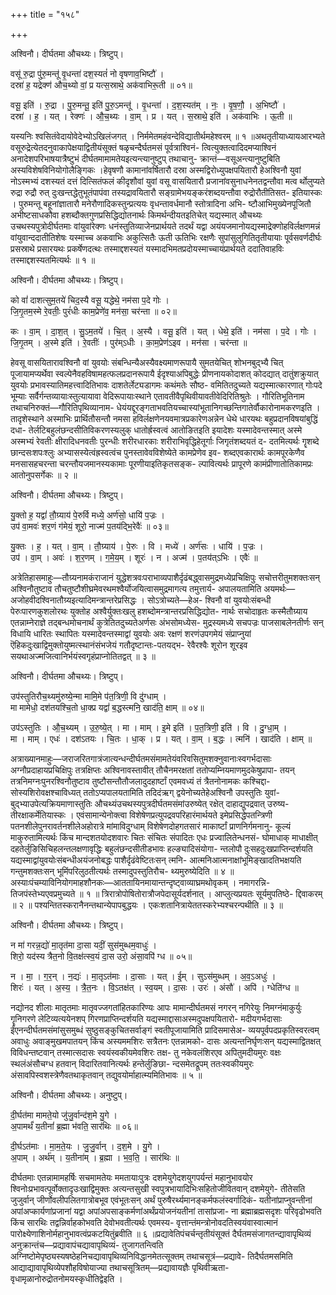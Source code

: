 +++
title = "१५८"

+++


अश्विनौ। दीर्घतमा औचथ्यः। त्रिष्टुप्।

वसू॑ रु॒द्रा पु॑रु॒मन्तू॑ वृ॒धन्ता॑ दश॒स्यतं॑ नो वृषणाव॒भिष्टौ॑ ।  
दस्रा॑ ह॒ यद्रेक्ण॑ औच॒थ्यो वां॒ प्र यत्स॒स्राथे॒ अक॑वाभिरू॒ती ॥ ०१॥

वसू॒ इति॑ । रु॒द्रा । पु॒रु॒मन्तू॒ इति॑ पु॒रु॒ऽमन्तू॑ । वृ॒धन्ता॑ । द॒श॒स्यत॑म् । नः॒ । वृ॒ष॒णौ॒ । अ॒भिष्टौ॑ ।  
दस्रा॑ । ह॒ । यत् । रेक्णः॑ । औ॒च॒थ्यः । वा॒म् । प्र । यत् । स॒स्राथे॒ इति॑ । अक॑वाभिः । ऊ॒ती ॥

यस्यनिः श्वसितंवेदायोवेदेभ्योऽखिलंजगत् । निर्ममेतमहंवन्देविद्यातीर्थमहेश्वरम् ॥ १ ॥अथतृतीयाध्यायआरभ्यते वसूरुद्रेत्येतदनुवाकापेक्षयाद्वितीयंसूक्तं षळृचन्दैर्घतमसं पूर्वत्राश्विनं- त्वित्युक्तत्वादिदमप्याश्विनं अनादेशपरिभाषयात्रैष्टुभं दीर्घतमामामतेयइत्यन्त्यानुष्टुप् तथाचानु- क्रान्तं—वसूअन्त्यानुष्टुबिति अस्यविशेषविनियोगोलैङ्गिकः ।हेवृषणौ कामानांवर्षितारौ दस्रा अस्मद्विरोध्युपक्षपयितारौ हेअश्विनौ युवां नोऽस्मभ्यं दशस्यतं दत्तं दित्सितंफलं कीदृशौवां युवां वसू वासयितारौ प्रजानांवसुनाधनेनतद्वन्तौवा मत्व र्थोलुप्यते रुद्रा रुद्रौ रुत् दुःखन्तद्धेतुभूतंपापंवा तस्यद्रावयितारौ सङ्ग्रामेभयङ्करंशब्दयन्तौवा रुद्रोरौतीतिसत- इतियास्कः । पुरुमन्तू बहूनांज्ञातारौ मनेरौणादिकस्तुन्प्रत्ययः वृधन्तावर्धमानौ स्तोत्रादिना अभि- ष्टौआभिमुख्येनपूजितौ अभीष्टसाधकौवा हशब्दौक्तगुणप्रसिद्धिद्योतनार्थः किमर्थन्दीयतइतिचेत् यद्यस्मात् औचथ्यः उचथस्यपुत्रोदीर्घतमाः वांयुवांरेक्णः धनंस्तुतिव्याजेनप्रार्थयते तदर्थं यद्वा अयंयजमानोयद्यस्माद्रेक्णोहविर्लक्षणमन्नं वांयुवान्ददातीतिशेषः यस्माच्च अकवाभिः अकुत्सितैः ऊती ऊतिभिः रक्षणैः सुपांसुलुगितितृतीयायाः पूर्वसवर्णदीर्घः प्रसस्राथे प्रसारयथः प्रकर्षेणदत्थः तस्माद्दशस्यतं यस्मादभिमतप्रदोयस्माच्चायंप्रार्थयते ददातिवाहविः तस्माद्दशस्यतमित्यर्थः ॥ १ ॥

अश्विनौ। दीर्घतमा औचथ्यः। त्रिष्टुप्।

को वां॑ दाशत्सुम॒तये॑ चिद॒स्यै वसू॒ यद्धेथे॒ नम॑सा प॒दे गोः ।  
जि॒गृ॒तम॒स्मे रे॒वतीः॒ पुरं॑धीः काम॒प्रेणे॑व॒ मन॑सा॒ चर॑न्ता ॥ ०२॥

कः । वा॒म् । दा॒श॒त् । सु॒ऽम॒तये॑ । चि॒त् । अ॒स्यै । वसू॒ इति॑ । यत् । धेथे॒ इति॑ । नम॑सा । प॒दे । गोः ।  
जि॒गृ॒तम् । अ॒स्मे इति॑ । रे॒वतीः॑ । पुर॑म्ऽधीः । का॒म॒प्रेण॑ऽइव । मन॑सा । चर॑न्ता ॥

हेवसू वासयितारावश्विनौ वां युवयोः संबन्धिन्यैअस्यैवक्ष्यमाणरूपायै सुमतयेचित् शोभनबुद्भ्यै चित् पूजायामप्यर्थेवा स्वल्पेनैवहविषामहत्फलप्रदानरूपायै ईदृश्याअपिबुद्धेः प्रीणनायकोदाशत् कोदद्यात् दातुंशक्रुयात् युवयोः प्रभावस्यातिमहत्त्वादितिभावः दाशतेर्लेट्यडागमः कथंमतेः सौष्ठ- वमितितदुच्यते यद्यस्मात्कारणात् गोःपदे भूम्याः सर्वैर्गन्तव्यायाःस्तुत्यायावा वेदिरूपायाःस्थाने एतावतीवैपृथिवीयावतीवेदिरितिश्रुतेः । गौरितिभूतिनाम तथाचनिरुक्तं—गौरितिपृथिव्यानाम- धेयंयद्दूरङ्गताभवतियच्चास्यांभूतानिगच्छन्तिगातेर्वौकारोनामकरणइति । तादृशेस्थाने अस्माभिः प्रार्थितौसन्तौ नमसा हविर्लक्षणेनयवमात्रप्रकारेणअन्नेन धेथे धारयथः बहुप्रदानविषयांबुद्धिं दधा- तेर्लटिबहुलंछन्दसीतिविकरणस्यलुक् धातोर्ह्रस्वत्वं आतोङितइति इयादेशः यस्मादेवन्तस्मात् अस्मे अस्मभ्यं रेवतीः क्षीरादिधनवतीः पुरन्धीः शरीरधारकाः शरीराभिवृद्धिहेतूर्गाः जिगृतंशब्दयतं द- दतमित्यर्थः गॄशब्दे छान्दसःशपःश्लुः अभ्यासस्येत्वंह्रस्वत्वंच पुनस्तावेवविशेष्येते कामप्रेणेव इव- शब्दएवकारार्थः कामपूरकेणैव मनसासहचरन्ता चरन्तौयजमानस्यकामाः पूरणीयाइतिकृतसङ्क- ल्पावित्यर्थः प्रापूरणे कामंप्रीणातोतिकामप्रः आतोनुपसर्गेकः ॥ २ ॥

अश्विनौ। दीर्घतमा औचथ्यः। त्रिष्टुप्।

यु॒क्तो ह॒ यद्वां॑ तौ॒ग्र्याय॑ पे॒रुर्वि मध्ये॒ अर्ण॑सो॒ धायि॑ प॒ज्रः ।  
उप॑ वा॒मवः॑ शर॒णं ग॑मेयं॒ शूरो॒ नाज्म॑ प॒तय॑द्भि॒रेवैः॑ ॥ ०३॥

यु॒क्तः । ह॒ । यत् । वा॒म् । तौ॒ग्र्याय॑ । पे॒रुः । वि । मध्ये॑ । अर्ण॑सः । धायि॑ । प॒ज्रः ।  
उप॑ । वा॒म् । अवः॑ । श॒र॒णम् । ग॒मे॒य॒म् । शूरः॑ । न । अज्म॑ । प॒तय॑त्ऽभिः । एवैः॑ ॥

अत्रेतिहासमाहुः—तौग्र्यनामकंराजानं युद्धेशत्रवःपराभाव्यपाशैर्दृढंबद्ध्वासमुद्रमध्येप्रचिक्षिपुः सचोत्तरीतुमशक्तःसन् अश्विनौतुष्टाव तौचतुष्टौशीघ्रमेवरथमश्वैर्योजयित्वासमुद्रमागत्य तमुत्तार्य- अपालयतामिति अयमर्थः—अजोहवीदश्विनातौग्र्यइत्यादिमन्त्रान्तरेप्रसिद्धः । सोऽत्रोच्यते—हेअ- श्विनौ वां युवयोःसंबन्धी पेरुःपारणकुशलोरथः युक्तोह अश्वैर्युक्तःखलु हशब्दोमन्त्रान्तरप्रसिद्धिद्योत- नार्थः सचोदाहृतः कस्मैतौग्र्याय एतन्नाम्नेराज्ञे तद्बन्धमोचनार्थं कुत्रेतितदुच्यतेअर्णसः अंभसोमध्येस- मुद्रस्यमध्ये सचपज्रः पाजसाबलेनतीर्णः सन् विधायि धारितः स्थापितः यस्मादेवन्तस्माद्वां युवयोः अवः रक्षणं शरणंउपगमेयं संप्राप्नुयां ऎहिकदुःखाद्विमुक्तोयुष्मत्स्थानंसंभजेयं गतौदृष्टान्तः-पतयद्भ- रेवैरश्वैः शूरोन शूरइव सयथाअज्मजित्वानिर्भयंस्वगृहंप्राप्नोतितद्वत् ॥ ३ ॥

अश्विनौ। दीर्घतमा औचथ्यः। त्रिष्टुप्।

उप॑स्तुतिरौच॒थ्यमु॑रुष्ये॒न्मा मामि॒मे प॑त॒त्रिणी॒ वि दु॑ग्धाम् ।  
मा मामेधो॒ दश॑तयश्चि॒तो धा॒क्प्र यद्वां॑ ब॒द्धस्त्मनि॒ खाद॑ति॒ क्षाम् ॥ ०४॥

उप॑ऽस्तुतिः । औ॒च॒थ्यम् । उ॒रु॒ष्ये॒त् । मा । माम् । इ॒मे इति॑ । प॒त॒त्रिणी॒ इति॑ । वि । दु॒ग्धा॒म् ।  
मा । माम् । एधः॑ । दश॑ऽतयः । चि॒तः । धा॒क् । प्र । यत् । वा॒म् । ब॒द्धः । त्मनि॑ । खाद॑ति । क्षाम् ॥

अत्राख्यानमाहुः—जराजरितगात्रंजात्यन्धन्दीर्घतमसंमामतेयंवरिवसितुमशक्नुवानाःस्वगर्भदासाः अग्नौप्रदाहायप्रचिक्षिपुः तत्रक्षिप्तः अश्विनावस्तावीत् तौचैनमरक्षतां ततोप्यम्नियमाणमुदकेषुप्रापा- तयन् तत्रनिमग्नःपुनरश्विनौतुष्टाव तुष्टौसन्तौतौजलादुदहार्ष्टां एवमवध्यं तं त्रैतनोनामकः कश्चिद्दा- सोस्यशिरोवक्षश्चाविध्यत् ततोऽप्यपालयतामिति तदिदंऋग् द्वयेनोच्यतेहेअश्विनौ उपस्तुतिः युवां- बुद्भ्याउपेत्यक्रियमाणास्तुतिः औचथ्यंउचथस्यपुत्रदीर्घतमसंमांउरुष्येत् रक्षेत् दाहाद्युपद्रवात् उरुष्य- तीरक्षाकर्मेतियास्कः । एवंसामान्येनोक्त्वा विशेषेणप्रत्युपद्रवपरिहारंमार्थयते इमेप्रसिद्धेपतन्त्रिणी पतनशीलेपुनरावर्तनशीलेअहोरात्रे मांमाविदुग्धाम् विशेषेणदोहगतसारं माकार्ष्टां प्राणनिर्गमनानु- कूल्यं माकुरुतामित्यर्थः किंच मान्दशतयोदशवारः चितः संचितः संपादितः एधः प्रज्वालितेन्धनसं- घोमाधाक् माधाक्षीत् दहतेर्लुङिसिचिहलन्तलक्षणावृद्धिः बहुलंछन्दसीतीडभावः हल्ङ्यादिसंयोगा- न्तलोपौ दुःसहदुःखप्राप्तिन्दर्शयति यद्यस्माद्वांयुवयोःसंबन्धीअयंजनोबद्धः पाशैर्दृढंवेष्टितःसन् त्मनि- आत्मनिआत्मनाक्षांभूमिङ्खादतिभक्षयति गन्तुमशक्तःसन् भूमिंपरिलुठतीत्यर्थः तस्मादुपस्तुतिरौच- थ्यमुरुष्येदिति ॥ ४ ॥ अस्याःपंचम्याविनियोगमाहशौनकः—आततायिनमायान्तन्दृष्ट्वाव्याघ्रमथोवृकम् । नमागरन्नि- तिजपंस्तेभ्यएवप्रमुच्यते ॥ १ ॥ त्रिरात्रोपोषितोरात्रौजपेदासूर्यदर्शनात् । आप्लुत्यप्रयतः सूर्यमुपतिष्ठे- द्दिवाकरम् ॥ २ ॥ पश्यन्तितस्करानैनन्तथान्येपापबुद्धयः । एकःशतानित्रायेततस्करेभ्यश्चरन्पथीति ॥ ३ ॥

अश्विनौ। दीर्घतमा औचथ्यः। त्रिष्टुप्।

न मा॑ गरन्न॒द्यो॑ मा॒तृत॑मा दा॒सा यदीं॒ सुस॑मुब्धम॒वाधुः॑ ।  
शिरो॒ यद॑स्य त्रैत॒नो वि॒तक्ष॑त्स्व॒यं दा॒स उरो॒ अंसा॒वपि॑ ग्ध ॥ ०५॥

न । मा॒ । ग॒र॒न् । न॒द्यः॑ । मा॒तृऽत॑माः । दा॒साः । यत् । ई॒म् । सुऽस॑मुब्धम् । अ॒व॒ऽअधुः॑ ।  
शिरः॑ । यत् । अ॒स्य॒ । त्रै॒त॒नः । वि॒ऽतक्ष॑त् । स्व॒यम् । दा॒सः । उरः॑ । अंसौ॑ । अपि॑ । ग्धेति॑ग्ध ॥

नद्योनद शीलाः मातृतमाः मातृवज्जगतांहितकारिण्यः आपः मामान्दीर्घतमसं नगरन् नगिरेयुः निमग्नंमाकुर्युः गॄनिगरणे लेटिव्यत्ययेनशप् गिरणप्राप्तिन्दर्शयति यद्यस्माद्दासाअस्मदुपक्षपयितारो- मदीयगर्भदासाः ईंएनन्दीर्घतमसंमांसुसमुब्धं सुष्ठुसङ्कुचितसर्वाङ्गं स्वतीपूजायामिति प्रादिसमासेअ- व्ययपूर्वपदप्रकृतिस्वरत्वम् अवाधुः अवाङ्मुखमपातयन् किंच अस्यममशिरः सत्रैतनः एतन्नामको- दासः अत्यन्तनिर्घृणःसन् यद्यस्माद्वितक्षत् विविधन्तष्टवान् तस्मात्सदासः स्वयंस्वकीयमेवशिरः तक्ष- तु नकेवलंशिरएव अपितुमदीयमुरः वक्षः स्थलंअंसौचग्ध हतवान् विदारितवानित्यर्थः हन्तेर्लुङिछा- न्दसमेतद्रूपम् ततःस्वकीयमुरः अंसावपिस्वशस्त्रेणैवतथाकृतवान् तद्युवयोर्माहात्म्यमितिभावः ॥ ५ ॥

अश्विनौ। दीर्घतमा औचथ्यः। अनुष्टुप्।

दी॒र्घत॑मा मामते॒यो जु॑जु॒र्वान्द॑श॒मे यु॒गे ।  
अ॒पामर्थं॑ य॒तीनां॑ ब्र॒ह्मा भ॑वति॒ सार॑थिः ॥ ०६॥

दी॒र्घऽत॑माः । मा॒म॒ते॒यः । जु॒जु॒र्वान् । द॒श॒मे । यु॒गे ।  
अ॒पाम् । अर्थ॑म् । य॒तीना॑म् । ब्र॒ह्मा । भ॒व॒ति॒ । सार॑थिः ॥

दीर्घतमाः एतन्नामामहर्षिः सचमामतेयः ममतायाःपुत्रः दशमेयुगेदशयुगपर्यन्तं महानुभावयोर श्विनोःप्रभावत्पूर्वोक्तादृउःखाद्विमुक्तः अत्यन्तसुखी स्वपुत्रभायादिभिःसहितोजीवितवान् दशमेयुगे- तीतेसति जुजुर्वान् जीर्णोवलीपलितगात्रोबभूव एवंभूतःसन् अर्थं पुरुषैरर्थ्यमानङ्कर्मफलंस्वर्गादिकं- यतीनांप्राप्नुवन्तीनां अपांअप्कार्यणांप्रजानां यद्वा अपांअपसाङ्कर्मणांअर्थंप्रयोजनंयतीनां तासांप्रजा- ना ब्रह्माब्रह्मसदृशः परिवृढोभवति किंच सारथिः तद्वन्निर्वाहकोभवति देवोभवतीत्यर्थः एवमस्य- वृत्तान्तंमन्त्रोनोवदतिस्वयंवास्वात्मानं पारोक्ष्येणाशिनोर्महानुभावत्वंप्रकटयितुंब्रवीति ॥ ६ ॥प्रद्यावेतिपंचर्चन्तृतीयंसूक्तं दैर्घतमसंजागतन्द्यावापृथिव्यं अनुक्रान्तंच—प्रद्यावापंचद्यावापृथिव्यं- तुजागतन्त्विति अग्निष्टोमेपृष्ठ्यस्यषष्ठेहनिचद्यावापृथिव्यनिविद्धानमेतत्सूक्तम् तथाचसूत्रं—प्रद्यावे- तिदैर्घतमसमिति आद्याद्यावापृथिव्येपशौहविषोयाज्या तथाचसूत्रितम्—प्रद्यावायज्ञैः पृथिवीऋता- वृधामृळानोरुद्रोतनोमयस्कृधीतिद्वेइति ।